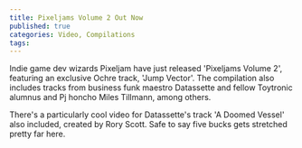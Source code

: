 ```yaml
---
title: Pixeljams Volume 2 Out Now
published: true
categories: Video, Compilations
tags:
---
```

Indie game dev wizards Pixeljam have just released 'Pixeljams Volume 2', featuring an exclusive Ochre track, 'Jump Vector'. The compilation also includes tracks from business funk maestro Datassette and fellow Toytronic alumnus and Pj honcho Miles Tillmann, among others.

There's a particularly cool video for Datassette's track 'A Doomed Vessel' also included, created by Rory Scott. Safe to say five bucks gets stretched pretty far here.
